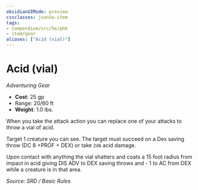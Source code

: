 ```yaml
---
obsidianUIMode: preview
cssclasses: json5e-item
tags:
- compendium/src/5e/phb
- item/gear
aliases: ["Acid (vial)"]
---
```

# Acid (vial)
*Adventuring Gear*  

- **Cost**: 25 gp
- Range: 20/60 ft
- **Weight**: 1.0 lbs.

When you take the attack action you can replace one of your attacks to throw a vial of acid.

Target 1 creature you can see. The target must succeed on a Dex saving throw (DC 8 +PROF + DEX) or take `2d6` acid damage.

Upon contact with anything the vial shatters and coats a 15 foot radius from impact in acid giving DIS ADV to DEX saving throws and - 1 to AC from DEX while a creature is in that area.

*Source: SRD / Basic Rules*
